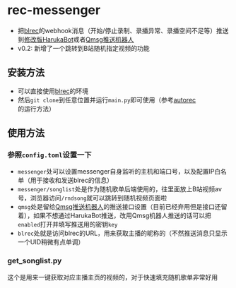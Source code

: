 # rec-messenger
- 把[blrec](https://github.com/lue-trim/blrec)的webhook消息（开始/停止录制、录播异常、录播空间不足等）推送到[修改版HarukaBot](https://github.com/lue-trim/haruka-bot)或者[Qmsg推送机器人](https://qmsg.zendee.cn/)  
- v0.2: 新增了一个跳转到B站随机指定视频的功能
## 安装方法
- 可以直接使用[blrec](https://github.com/lue-trim/blrec)的环境
- 然后`git clone`到任意位置并运行`main.py`即可使用（参考[autorec](https://github.com/lue-trim/autorec)的运行方法）

## 使用方法
### 参照`config.toml`设置一下
- `messenger`处可以设置messenger自身监听的主机和端口号，以及配置IP白名单（用于接收和发送blrec的信息）
- `messenger/songlist`处是作为随机歌单后端使用的，往里面放上B站视频av号，浏览器访问`/rndsong`就可以跳转到随机视频页面啦
- `qmsg`处是留给[Qmsg推送机器人](https://qmsg.zendee.cn/)的推送接口设置（目前已经弃用但是接口还留着），如果不想通过HarukaBot推送，改用Qmsg机器人推送的话可以把`enabled`打开并填写推送用的密钥`key`
- `blrec`处就是访问blrec的URL，用来获取主播的昵称的（不然推送消息只显示一个UID稍微有点单调）
### get_songlist.py
这个是用来一键获取对应主播主页的视频的，对于快速填充随机歌单非常好用

